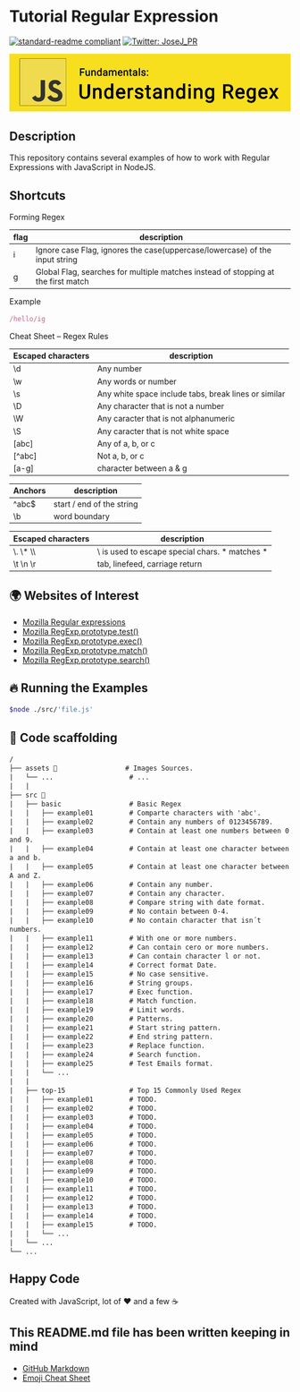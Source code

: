# Tutorial Regular Expression

[![standard-readme compliant](https://img.shields.io/badge/readme%20style-standard-brightgreen.svg?style=flat-square)](https://github.com/RichardLitt/standard-readme)
[![Twitter: JoseJ_PR](https://img.shields.io/twitter/url?color=1991DA&label=Twitter%20%40JoseJ_PR&logo=twitter&logoColor=FFFFFF&style=flat-square&url=https%3A%2F%2Ftwitter.com%2FJoseJ_PR)](https://twitter.com/JoseJ_PR)

![Banner](/assets/banner.png)

## Description

This repository contains several examples of how to work with Regular Expressions with JavaScript in NodeJS.

## Shortcuts

Forming Regex

| flag | description |
| -- | ----------- |
| i | Ignore case Flag, ignores the case(uppercase/lowercase) of the input string |
| g | Global Flag, searches for multiple matches instead of stopping at the first match |

Example

```js
/hello/ig
```

Cheat Sheet – Regex Rules

| Escaped characters | description |
| -- | ----------- |
| \d | Any number |
| \w | Any words or number |
| \s | Any white space include tabs, break lines or similar |
| \D | Any character that is not a number |
| \W | Any caracter that is not alphanumeric |
| \S | Any caracter that is not white space |
| [abc] | Any of a, b, or c |
| [^abc] | Not a, b, or c |
| [a-g] | character between a & g |

| Anchors | description |
| -- | ----------- |
| ^abc$ | start / end of the string |
| \b | word boundary|

| Escaped characters | description |
| -- | ----------- |
| \\. \\* \\\ | \ is used to escape special chars. \* matches * |
| \t \n \r | tab, linefeed, carriage return |

## 🌍 Websites of Interest

- [Mozilla Regular expressions](https://developer.mozilla.org/en-US/docs/Web/JavaScript/Guide/Regular_Expressions)
- [Mozilla RegExp.prototype.test()](https://developer.mozilla.org/en-US/docs/Web/JavaScript/Reference/Global_Objects/RegExp/test)
- [Mozilla RegExp.prototype.exec()](https://developer.mozilla.org/en-US/docs/Web/JavaScript/Reference/Global_Objects/RegExp/exec)
- [Mozilla RegExp.prototype.match()](https://developer.mozilla.org/en-US/docs/Web/JavaScript/Reference/Global_Objects/RegExp/match)
- [Mozilla RegExp.prototype.search()](https://developer.mozilla.org/en-US/docs/Web/JavaScript/Reference/Global_Objects/RegExp/search)

## 🔥 Running the Examples

```bash
$node ./src/'file.js'
```

## 📂 Code scaffolding

```any
/
├── assets 🌈                 # Images Sources.
|   └── ...                   # ...
|   |
├── src 💯
|   ├── basic                 # Basic Regex
|   |   ├── example01         # Comparte characters with 'abc'.
|   |   ├── example02         # Contain any numbers of 0123456789.
|   |   ├── example03         # Contain at least one numbers between 0 and 9.
|   |   ├── example04         # Contain at least one character between a and b.
|   |   ├── example05         # Contain at least one character between A and Z.
|   |   ├── example06         # Contain any number.
|   |   ├── example07         # Contain any character.
|   |   ├── example08         # Compare string with date format.
|   |   ├── example09         # No contain between 0-4.
|   |   ├── example10         # No contain character that isn´t numbers.
|   |   ├── example11         # With one or more numbers.
|   |   ├── example12         # Can contain cero or more numbers.
|   |   ├── example13         # Can contain character l or not.
|   |   ├── example14         # Correct format Date.
|   |   ├── example15         # No case sensitive.
|   |   ├── example16         # String groups.
|   |   ├── example17         # Exec function.
|   |   ├── example18         # Match function.
|   |   ├── example19         # Limit words.
|   |   ├── example20         # Patterns.
|   |   ├── example21         # Start string pattern.
|   |   ├── example22         # End string pattern.
|   |   ├── example23         # Replace function.
|   |   ├── example24         # Search function.
|   |   ├── example25         # Test Emails format.
|   |   └── ...
|   |
|   ├── top-15                # Top 15 Commonly Used Regex
|   |   ├── example01         # TODO.
|   |   ├── example02         # TODO.
|   |   ├── example03         # TODO.
|   |   ├── example04         # TODO.
|   |   ├── example05         # TODO.
|   |   ├── example06         # TODO.
|   |   ├── example07         # TODO.
|   |   ├── example08         # TODO.
|   |   ├── example09         # TODO.
|   |   ├── example10         # TODO.
|   |   ├── example11         # TODO.
|   |   ├── example12         # TODO.
|   |   ├── example13         # TODO.
|   |   ├── example14         # TODO.
|   |   ├── example15         # TODO.
|   |   └── ...
|   └── ...
└── ...
```

## Happy Code

Created with JavaScript, lot of ❤️ and a few ☕️

## This README.md file has been written keeping in mind

- [GitHub Markdown](https://guides.github.com/features/mastering-markdown/)
- [Emoji Cheat Sheet](https://www.webfx.com/tools/emoji-cheat-sheet/)
